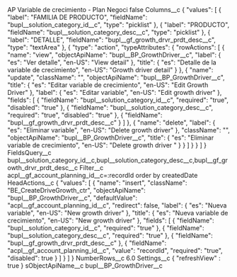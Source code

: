 <?xml version="1.0" encoding="UTF-8"?>
<CustomMetadata xmlns="http://soap.sforce.com/2006/04/metadata" xmlns:xsi="http://www.w3.org/2001/XMLSchema-instance" xmlns:xsd="http://www.w3.org/2001/XMLSchema">
    <label>AP Variable de crecimiento - Plan Negoci</label>
    <protected>false</protected>
    <values>
        <field>Columns__c</field>
        <value xsi:type="xsd:string">{
    &quot;values&quot;: [
        {
            &quot;label&quot;: &quot;FAMILIA DE PRODUCTO&quot;,
            &quot;fieldName&quot;: &quot;bupl__solution_category_id__c&quot;,
            &quot;type&quot;: &quot;picklist&quot;
        },
        {
            &quot;label&quot;: &quot;PRODUCTO&quot;,
            &quot;fieldName&quot;: &quot;bupl__solution_category_desc__c&quot;,
            &quot;type&quot;: &quot;picklist&quot;
        },
        {
            &quot;label&quot;: &quot;DETALLE&quot;,
            &quot;fieldName&quot;: &quot;bupl__gf_growth_drvr_prdt_desc__c&quot;,
            &quot;type&quot;: &quot;textArea&quot;
        },
    {
            &quot;type&quot;: &quot;action&quot;,
            &quot;typeAttributes&quot;: {
                &quot;rowActions&quot;: [
                    {
                        &quot;name&quot;: &quot;view&quot;,
                        &quot;objectApiName&quot;: &quot;bupl__BP_GrowthDriver__c&quot;,
                        &quot;label&quot;: {
                            &quot;es&quot;: &quot;Ver detalle&quot;,
                            &quot;en-US&quot;: &quot;View detail&quot;
                        },
                        &quot;title&quot;: {
                            &quot;es&quot;: &quot;Detalle de la variable de crecimiento&quot;,
                            &quot;en-US&quot;: &quot;Growth driver detail&quot;
                        }
                    },
                    {
                        &quot;name&quot;: &quot;update&quot;,
                        &quot;className&quot;: &quot;&quot;,
                        &quot;objectApiName&quot;: &quot;bupl__BP_GrowthDriver__c&quot;,
                        &quot;title&quot;: {
                            &quot;es&quot;: &quot;Editar variable de crecimiento&quot;,
                            &quot;en-US&quot;: &quot;Edit Growth Driver&quot;
                        },
                        &quot;label&quot;: {
                            &quot;es&quot;: &quot;Editar variable&quot;,
                            &quot;en-US&quot;: &quot;Edit growth driver&quot;
                        },
                        &quot;fields&quot;: [
                            {
                                &quot;fieldName&quot;: &quot;bupl__solution_category_id__c&quot;,
                                &quot;required&quot;: &quot;true&quot;,
                                &quot;disabled&quot;: &quot;true&quot;
                            },
                            {
                                &quot;fieldName&quot;: &quot;bupl__solution_category_desc__c&quot;,
                                &quot;required&quot;: &quot;true&quot;,
                                &quot;disabled&quot;: &quot;true&quot;
                            },
                            {
                                &quot;fieldName&quot;: &quot;bupl__gf_growth_drvr_prdt_desc__c&quot;
                            }
                        ]
                    },
                    {
                        &quot;name&quot;: &quot;delete&quot;,
                        &quot;label&quot;: {
                            &quot;es&quot;: &quot;Eliminar variable&quot;,
                            &quot;en-US&quot;: &quot;Delete growth driver&quot;
                        },
                        &quot;className&quot;: &quot;&quot;,
                        &quot;objectApiName&quot;: &quot;bupl__BP_GrowthDriver__c&quot;,
                        &quot;title&quot;: {
                            &quot;es&quot;: &quot;Eliminar variable de crecimiento&quot;,
                            &quot;en-US&quot;: &quot;Delete growth driver &quot;
                        }
                    }
                ]
            }
        }
    ]
}</value>
    </values>
    <values>
        <field>FieldsQuery__c</field>
        <value xsi:type="xsd:string">bupl__solution_category_id__c,bupl__solution_category_desc__c,bupl__gf_growth_drvr_prdt_desc__c</value>
    </values>
    <values>
        <field>Filter__c</field>
        <value xsi:type="xsd:string">acpl__gf_account_planning_id__c=:recordId order by createdDate</value>
    </values>
    <values>
        <field>HeadActions__c</field>
        <value xsi:type="xsd:string">{
    &quot;values&quot;: [
        {
            &quot;name&quot;: &quot;insert&quot;,
            &quot;className&quot;: &quot;BE_CreateDriveGrowth_ctr&quot;,
            &quot;objectApiName&quot;: &quot;bupl__BP_GrowthDriver__c&quot;,
            &quot;defaultValue&quot;: &quot;acpl__gf_account_planning_id__c&quot;,
            &quot;redirect&quot;: false,
            &quot;label&quot;: {
                &quot;es&quot;: &quot;Nueva variable&quot;,
                &quot;en-US&quot;: &quot;New growth driver&quot;
            },
            &quot;title&quot;: {
                &quot;es&quot;: &quot;Nueva variable de crecimiento&quot;,
                &quot;en-US&quot;: &quot;New growth driver&quot;
            },
            &quot;fields&quot;: [
                {
                    &quot;fieldName&quot;: &quot;bupl__solution_category_id__c&quot;,
                    &quot;required&quot;: &quot;true&quot;
                },
                {
                    &quot;fieldName&quot;: &quot;bupl__solution_category_desc__c&quot;,
                    &quot;required&quot;: &quot;true&quot;
                },
                {
                    &quot;fieldName&quot;: &quot;bupl__gf_growth_drvr_prdt_desc__c&quot;
                },
                {
                    &quot;fieldName&quot;: &quot;acpl__gf_account_planning_id__c&quot;,
                    &quot;value&quot;: &quot;recordId&quot;,
                    &quot;required&quot;: &quot;true&quot;,
                    &quot;disabled&quot;: true
                }
            ]
        }
    ]
}</value>
    </values>
    <values>
        <field>NumberRows__c</field>
        <value xsi:type="xsd:double">6.0</value>
    </values>
    <values>
        <field>Settings__c</field>
        <value xsi:type="xsd:string">{
&quot;refreshView&quot; : true
}</value>
    </values>
    <values>
        <field>sObjectApiName__c</field>
        <value xsi:type="xsd:string">bupl__BP_GrowthDriver__c</value>
    </values>
</CustomMetadata>

